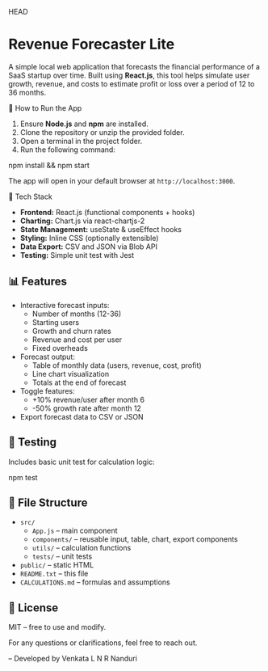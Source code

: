 HEAD

# Revenue Forecaster Lite

A simple local web application that forecasts the financial performance of a SaaS startup over time. Built using **React.js**, this tool helps simulate user growth, revenue, and costs to estimate profit or loss over a period of 12 to 36 months.

🚀 How to Run the App

1. Ensure **Node.js** and **npm** are installed.
2. Clone the repository or unzip the provided folder.
3. Open a terminal in the project folder.
4. Run the following command:

npm install && npm start

The app will open in your default browser at `http://localhost:3000`.

🔧 Tech Stack

- **Frontend:** React.js (functional components + hooks)
- **Charting:** Chart.js via react-chartjs-2
- **State Management:** useState & useEffect hooks
- **Styling:** Inline CSS (optionally extensible)
- **Data Export:** CSV and JSON via Blob API
- **Testing:** Simple unit test with Jest

## 📊 Features

- Interactive forecast inputs:
  - Number of months (12-36)
  - Starting users
  - Growth and churn rates
  - Revenue and cost per user
  - Fixed overheads
- Forecast output:
  - Table of monthly data (users, revenue, cost, profit)
  - Line chart visualization
  - Totals at the end of forecast
- Toggle features:
  - +10% revenue/user after month 6
  - -50% growth rate after month 12
- Export forecast data to CSV or JSON

## 🧪 Testing

Includes basic unit test for calculation logic:

npm test

## 📁 File Structure

- `src/`
  - `App.js` – main component
  - `components/` – reusable input, table, chart, export components
  - `utils/` – calculation functions
  - `tests/` – unit tests
- `public/` – static HTML
- `README.txt` – this file
- `CALCULATIONS.md` – formulas and assumptions

## 📄 License

MIT – free to use and modify.

For any questions or clarifications, feel free to reach out.

– Developed by Venkata L N R Nanduri
